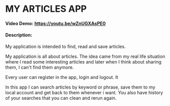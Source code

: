 # MY ARTICLES APP
#### Video Demo:  https://youtu.be/wZnUGXAsPE0
#### Description:
My application is intended to find, read and save articles.

My application is all about articles. The idea came from my real life situation where I read some interesting articles and
later when I think about sharing them, I can't find them anymore.

Every user can register in the app, login and logout. It 

In this app I can search articles by keyword or phrase, save them to my local account and get back to them whenever i want.
You also have history of your searches that you can clean and rerun again.